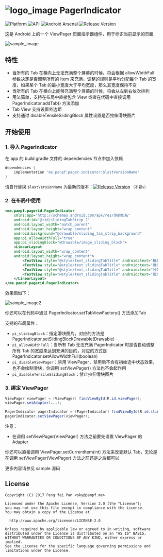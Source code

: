 # ![logo_image] PagerIndicator

![Platform][platform_image]
[![API][min_api_image]][min_api_link]
[![Android Arsenal][android_arsenal_image]][android_arsenal-link]
[![Release Version][release_version_image]][release_version-link]

这是 Android 上的一个 ViewPager 页面指示器组件，用于标识当前显示的页面

![sample_image]

## 特性

* 当所有的 Tab 在横向上无法充满整个屏幕的时候，将会根据 allowWidthFull 参数决定是否调整所有的 Item 来充满。调整的规则是平均分配每个 Tab 的宽度，如果某个 Tab 的最小宽度大于平均宽度，那么其宽度保持不变
* 当所有的 Tab 在横向上能够充满整个屏幕的时候，将会从左到右依次排列
* 用法简单，支持在布局中直接包含 View 或者在代码中直接调用 PagerIndicator.addTab() 方法添加
* Tab View 支持设置外边距
* 支持通过 disableTensileSlidingBlock 属性设置是否拉伸滑块图片

## 开始使用

### 1. 导入 PagerIndicator

在 app 的 build.gradle 文件的 dependencies 节点中加入依赖

```groovy
dependencies {
	implementation 'me.panpf:pager-indicator:$lastVersionName'
}
```

请自行替换 `$lastVersionName` 为最新的版本：[![Release Version][release_version_image]][release_version-link] `（不要v）`

### 2. 在布局中使用

```xml
<me.panpf.pagerid.PagerIndicator
    xmlns:app="http://schemas.android.com/apk/res/你的包名"
    android:id="@+id/slidingTabStrip_2"
    android:layout_width="match_parent"
    android:layout_height="wrap_content"
    android:background="@drawable/sliding_tab_strip_background"
    app:pi_allowWidthFull="true"
    app:pi_slidingBlock="@drawable/image_sliding_block">
    <LinearLayout
	android:layout_width="wrap_content"
	android:layout_height="wrap_content">
        <TextView style="@style/text_slidingTabTitle" android:text="精品"/>
        <TextView style="@style/text_slidingTabTitle" android:text="排行"/>
        <TextView style="@style/text_slidingTabTitle" android:text="分类"/>
        <TextView style="@style/text_slidingTabTitle" android:text="管理"/>
    </LinearLayout>
</me.panpf.pagerid.PagerIndicator>
```

效果图如下：

![sample_image2]

你还可以在代码中通过 PagerIndicator.setTabViewFactory() 方法添加Tab

支持的布局属性：

* ``pi_slidingBlock``：指定滑块图片，对应的方法是 PagerIndicator.setSlidingBlockDrawable(Drawable)
* ``pi_allowWidthFull``：当所有 Tab 无法充满 PagerIndicator 时是否自动调整所有 Tab 的宽度来达到充满的目的，对应的方式是 PagerIndicator.setAllowWidthFull(boolean)
* ``pi_disableViewPager``：禁用 ViewPager，禁用后不会有初始选中状态效果，也不会绘制滑块，你调用 setViewPager() 方法也不会起作用
* ``pi_disableTensileSlidingBlock``：禁止拉伸滑块图片

### 3. 绑定 ViewPager

```java
ViewPager viewPager = (ViewPager) findViewById(R.id.viewPager);
viewPager.setAdapter(...);

PagerIndicator pagerIndicator = (PagerIndicator) findViewById(R.id.slidingTabStrip);
pagerIndicator.setViewPager(viewPager);
```

注意：

* 在调用 setViewPager(ViewPager) 方法之前要先设置 ViewPager 的 Adapter

你还可以直接调用 ViewPager.setCurrentItem(int) 方法来改变默认 Tab，无论是在调用 setViewPager(ViewPager) 方法之前还是之后都可以

更多内容请参见 sample 源码

## License
    Copyright (C) 2017 Peng fei Pan <sky@panpf.me>

    Licensed under the Apache License, Version 2.0 (the "License");
    you may not use this file except in compliance with the License.
    You may obtain a copy of the License at

      http://www.apache.org/licenses/LICENSE-2.0

    Unless required by applicable law or agreed to in writing, software
    distributed under the License is distributed on an "AS IS" BASIS,
    WITHOUT WARRANTIES OR CONDITIONS OF ANY KIND, either express or implied.
    See the License for the specific language governing permissions and
    limitations under the License.

[logo_image]: docs/logo.png
[platform_image]: https://img.shields.io/badge/Platform-Android-brightgreen.svg
[min_api_image]: https://img.shields.io/badge/API-9%2B-orange.svg
[min_api_link]: https://android-arsenal.com/api?level=9
[android_arsenal_image]: https://img.shields.io/badge/Android%20Arsenal-PagerIndicator-green.svg?style=true
[android_arsenal-link]: https://android-arsenal.com/details/1/4176
[release_version_image]: https://img.shields.io/github/release/panpf/pager-indicator.svg
[release_version-link]: https://github.com/panpf/pager-indicator/releases
[sample_image]: docs/sample.gif
[sample_image2]: docs/sample2.png
